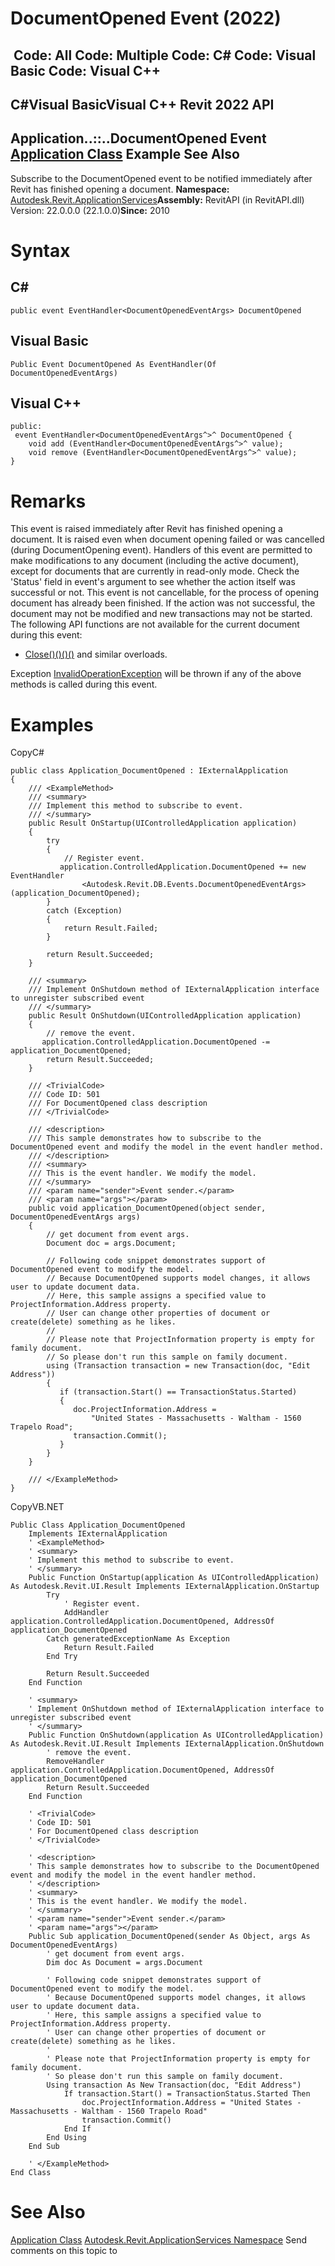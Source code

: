 # DocumentOpened Event (2022)

﻿
 Code: All Code: Multiple Code: C# Code: Visual Basic Code: Visual C++   
---  
C#Visual BasicVisual C++
Revit 2022 API  
---  
Application..::..DocumentOpened Event  
[Application Class](94db8ea8-d2c3-5e71-8030-466bcb8e4426.md "Application Class") Example See Also  
---  
Subscribe to the DocumentOpened event to be notified immediately after Revit has finished opening a document. 
**Namespace:** [Autodesk.Revit.ApplicationServices](91957e18-2935-006c-83ab-3b5b9dbb5928.md "Autodesk.Revit.ApplicationServices Namespace")**Assembly:** RevitAPI (in RevitAPI.dll) Version: 22.0.0.0 (22.1.0.0)**Since:** 2010 
# Syntax
C#  
---  
```text
public event EventHandler<DocumentOpenedEventArgs> DocumentOpened
```
  
Visual Basic  
---  
```text
Public Event DocumentOpened As EventHandler(Of DocumentOpenedEventArgs)
```
  
Visual C++  
---  
```text
public:
 event EventHandler<DocumentOpenedEventArgs^>^ DocumentOpened {
	void add (EventHandler<DocumentOpenedEventArgs^>^ value);
	void remove (EventHandler<DocumentOpenedEventArgs^>^ value);
}
```
  
# Remarks
This event is raised immediately after Revit has finished opening a document. It is raised even when document opening failed or was cancelled (during DocumentOpening event).
Handlers of this event are permitted to make modifications to any document (including the active document), except for documents that are currently in read-only mode. 
Check the 'Status' field in event's argument to see whether the action itself was successful or not.
This event is not cancellable, for the process of opening document has already been finished.
If the action was not successful, the document may not be modified and new transactions may not be started.
The following API functions are not available for the current document during this event: 
  * [Close()()()()](da2f27b9-7255-4950-82a2-86e1432ff9f0.md "Close Method") and similar overloads.

Exception [InvalidOperationException](9e715f03-3884-e539-4dd6-8d7545733adc.md "InvalidOperationException Class") will be thrown if any of the above methods is called during this event.
# Examples
CopyC#
```text
public class Application_DocumentOpened : IExternalApplication
{
    /// <ExampleMethod>
    /// <summary>
    /// Implement this method to subscribe to event.
    /// </summary>
    public Result OnStartup(UIControlledApplication application)
    {
        try
        {
            // Register event. 
           application.ControlledApplication.DocumentOpened += new EventHandler
                <Autodesk.Revit.DB.Events.DocumentOpenedEventArgs>(application_DocumentOpened);
        }
        catch (Exception)
        {
            return Result.Failed;
        }

        return Result.Succeeded;
    }

    /// <summary>
    /// Implement OnShutdown method of IExternalApplication interface to unregister subscribed event
    /// </summary>
    public Result OnShutdown(UIControlledApplication application)
    {
        // remove the event.
       application.ControlledApplication.DocumentOpened -= application_DocumentOpened;
        return Result.Succeeded;
    }

    /// <TrivialCode>
    /// Code ID: 501
    /// For DocumentOpened class description
    /// </TrivialCode>

    /// <description>
    /// This sample demonstrates how to subscribe to the DocumentOpened event and modify the model in the event handler method. 
    /// </description>
    /// <summary>
    /// This is the event handler. We modify the model.
    /// </summary>
    /// <param name="sender">Event sender.</param>
    /// <param name="args"></param>
    public void application_DocumentOpened(object sender, DocumentOpenedEventArgs args)
    {
        // get document from event args.
        Document doc = args.Document;

        // Following code snippet demonstrates support of DocumentOpened event to modify the model.
        // Because DocumentOpened supports model changes, it allows user to update document data.
        // Here, this sample assigns a specified value to ProjectInformation.Address property. 
        // User can change other properties of document or create(delete) something as he likes.
        // 
        // Please note that ProjectInformation property is empty for family document.
        // So please don't run this sample on family document.
        using (Transaction transaction = new Transaction(doc, "Edit Address"))
        {
           if (transaction.Start() == TransactionStatus.Started)
           {
              doc.ProjectInformation.Address =
                  "United States - Massachusetts - Waltham - 1560 Trapelo Road";
              transaction.Commit();
           }
        }
    }

    /// </ExampleMethod>
}
```

CopyVB.NET
```text
Public Class Application_DocumentOpened
    Implements IExternalApplication
    ' <ExampleMethod>
    ' <summary>
    ' Implement this method to subscribe to event.
    ' </summary>
    Public Function OnStartup(application As UIControlledApplication) As Autodesk.Revit.UI.Result Implements IExternalApplication.OnStartup
        Try
            ' Register event. 
            AddHandler application.ControlledApplication.DocumentOpened, AddressOf application_DocumentOpened
        Catch generatedExceptionName As Exception
            Return Result.Failed
        End Try

        Return Result.Succeeded
    End Function

    ' <summary>
    ' Implement OnShutdown method of IExternalApplication interface to unregister subscribed event
    ' </summary>
    Public Function OnShutdown(application As UIControlledApplication) As Autodesk.Revit.UI.Result Implements IExternalApplication.OnShutdown
        ' remove the event.
        RemoveHandler application.ControlledApplication.DocumentOpened, AddressOf application_DocumentOpened
        Return Result.Succeeded
    End Function

    ' <TrivialCode>
    ' Code ID: 501
    ' For DocumentOpened class description
    ' </TrivialCode>

    ' <description>
    ' This sample demonstrates how to subscribe to the DocumentOpened event and modify the model in the event handler method. 
    ' </description>
    ' <summary>
    ' This is the event handler. We modify the model.
    ' </summary>
    ' <param name="sender">Event sender.</param>
    ' <param name="args"></param>
    Public Sub application_DocumentOpened(sender As Object, args As DocumentOpenedEventArgs)
        ' get document from event args.
        Dim doc As Document = args.Document

        ' Following code snippet demonstrates support of DocumentOpened event to modify the model.
        ' Because DocumentOpened supports model changes, it allows user to update document data.
        ' Here, this sample assigns a specified value to ProjectInformation.Address property. 
        ' User can change other properties of document or create(delete) something as he likes.
        '
        ' Please note that ProjectInformation property is empty for family document.
        ' So please don't run this sample on family document.
        Using transaction As New Transaction(doc, "Edit Address")
            If transaction.Start() = TransactionStatus.Started Then
                doc.ProjectInformation.Address = "United States - Massachusetts - Waltham - 1560 Trapelo Road"
                transaction.Commit()
            End If
        End Using
    End Sub

    ' </ExampleMethod>
End Class
```

# See Also
[Application Class](94db8ea8-d2c3-5e71-8030-466bcb8e4426.md "Application Class")
[Autodesk.Revit.ApplicationServices Namespace](91957e18-2935-006c-83ab-3b5b9dbb5928.md "Autodesk.Revit.ApplicationServices Namespace")
Send comments on this topic to 